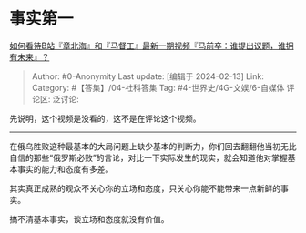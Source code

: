 # 事实第一
[如何看待B站『章北海』和『马督工』最新一期视频『马前卒：谁提出议题，谁拥有未来』？](https://www.zhihu.com/question/644043272/answer/3395117078)

> Author: #0-Anonymity
> Last update: [编辑于 2024-02-13]
> Link:
> Category: #【答集】/04-社科答集 
> Tag: #4-世界史/4G-文娱/6-自媒体 
> 评论区:
> 泛讨论:

先说明，这个视频是没看的，这不是在评论这个视频。

--------------------

在俄乌胜败这种最基本的大局问题上缺少基本的判断力，你们回去翻翻他当初无比自信的那些“俄罗斯必败”的言论，对比一下实际发生的现实，就会知道他对掌握基本事实的能力和态度有多差。

其实真正成熟的观众不关心你的立场和态度，只关心你能不能带来一点新鲜的事实。

搞不清基本事实，谈立场和态度就没有价值。